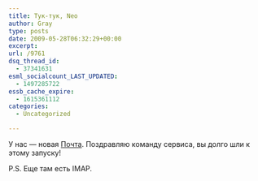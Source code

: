 ```yaml
---
title: Тук-тук, Neo
author: Gray
type: posts
date: 2009-05-28T06:32:29+00:00
excerpt:
url: /9761
dsq_thread_id:
  - 37341631
esml_socialcount_LAST_UPDATED:
  - 1497285722
essb_cache_expire:
  - 1615361112
categories:
  - Uncategorized

---
```








<p style="clear: both">
  У нас &#8212; новая <a href="http://mail.yandex.ru/promo/neo/welcome" target="_blank">Почта</a>. Поздравляю команду сервиса, вы долго шли к этому запуску!
</p>

<p style="clear: both">
  P.S. Еще там есть IMAP.
</p>

<br class='final-break' style='clear: both' />
